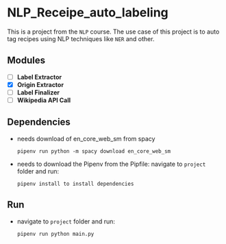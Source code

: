 # NLP_Receipe_auto_labeling

This is a project from the `NLP` course. The use case of this project is to auto tag recipes using 
NLP techniques like `NER` and other.

## Modules
- [ ] **Label Extractor**
- [x] **Origin Extractor**
- [ ] **Label Finalizer**
- [ ] **Wikipedia API Call**

## Dependencies
  - needs download of en_core_web_sm from spacy

        pipenv run python -m spacy download en_core_web_sm

  - needs to download the Pipenv from the Pipfile: navigate to `project` folder and run:
    
        pipenv install to install dependencies
       

## Run
  - navigate to `project` folder and run:
    
        pipenv run python main.py
